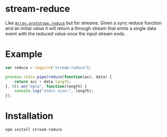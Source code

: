 # stream-reduce

Like [`Array.prototype.reduce`](https://developer.mozilla.org/en-US/docs/Web/JavaScript/Reference/Global_Objects/Array/Reduce)
but for streams. Given a sync reduce function and an initial value it
will return a through stream that emits a single data event with the
reduced value once the input stream ends.

# Example

```js
var reduce = require("stream-reduce");

process.stdin.pipe(reduce(function(acc, data) {
	return acc + data.length;
}, 0)).on("data", function(length) {
	console.log("stdin size:", length);
});
```

# Installation 

```
npm install stream-reduce
```
